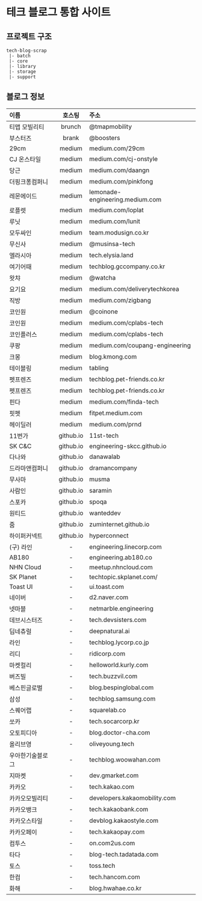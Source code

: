 # 테크 블로그 통합 사이트

## 프로젝트 구조

```
tech-blog-scrap
 |- batch
 |- core
 |- library
 |- storage
 |- support
```

## 블로그 정보

| 이름        |    호스팅    | 주소                              |
|:----------|:---------:|:--------------------------------|
| 티맵 모빌리티   |  brunch   | @tmapmobility                   |
| 부스터즈      |   brank   | @boosters                       |
| 29cm      |  medium   | medium.com/29cm                 |
| CJ 온스타일   |  medium   | medium.com/cj-onstyle           |   
| 당근        |  medium   | medium.com/daangn               |
| 더핑크퐁컴퍼니   |  medium   | medium.com/pinkfong             |
| 레몬에이드     |  medium   | lemonade-engineering.medium.com |
| 로플렛       |  medium   | medium.com/loplat               |
| 루닛        |  medium   | medium.com/lunit                |
| 모두싸인      |  medium   | team.modusign.co.kr             |
| 무신사       |  medium   | @musinsa-tech                   |
| 엘라시아      |  medium   | tech.elysia.land                |
| 여기어때      |  medium   | techblog.gccompany.co.kr        |
| 왓챠        |  medium   | @watcha                         |
| 요기요       |  medium   | medium.com/deliverytechkorea    |
| 직방        |  medium   | medium.com/zigbang              |
| 코인원       |  medium   | @coinone                        |
| 코인원       |  medium   | medium.com/cplabs-tech          |
| 코인플러스     |  medium   | medium.com/cplabs-tech          |
| 쿠팡        |  medium   | medium.com/coupang-engineering  |
| 크몽        |  medium   | blog.kmong.com                  |
| 테이블링      |  medium   | tabling                         |
| 펫프렌즈      |  medium   | techblog.pet-friends.co.kr      |
| 펫프렌즈      |  medium   | techblog.pet-friends.co.kr      |
| 핀다        |  medium   | medium.com/finda-tech           |
| 핏펫        |  medium   | fitpet.medium.com               |
| 헤이딜러      |  medium   | medium.com/prnd                 |
| 11번가      | github.io | 11st-tech                       |
| SK C&C    | github.io | engineering-skcc.github.io      |
| 다나와       | github.io | danawalab                       |
| 드라마앤컴퍼니   | github.io | dramancompany                   |
| 무사마       | github.io | musma                           |
| 사람인       | github.io | saramin                         |
| 스포카       | github.io | spoqa                           |
| 원티드       | github.io | wanteddev                       |
| 줌         | github.io | zuminternet.github.io           |
| 하이퍼커넥트    | github.io | hyperconnect                    |
| (구) 라인    |     -     | engineering.linecorp.com        |
| AB180     |     -     | engineering.ab180.co            |
| NHN Cloud |     -     | meetup.nhncloud.com             |
| SK Planet |     -     | techtopic.skplanet.com/         |
| Toast UI  |     -     | ui.toast.com                    |
| 네이버       |     -     | d2.naver.com                    |
| 넷마블       |     -     | netmarble.engineering           |
| 데브시스터즈    |     -     | tech.devsisters.com             |
| 딥네츄럴      |     -     | deepnatural.ai                  |
| 라인        |     -     | techblog.lycorp.co.jp           |
| 리디        |     -     | ridicorp.com                    |
| 마켓컬리      |     -     | helloworld.kurly.com            |                                                             |
| 버즈빌       |     -     | tech.buzzvil.com                |
| 베스핀글로벌    |     -     | blog.bespinglobal.com           |
| 삼성        |     -     | techblog.samsung.com            |
| 스퀘어랩      |     -     | squarelab.co                    |
| 쏘카        |     -     | tech.socarcorp.kr               |
| 오토피디아     |     -     | blog.doctor-cha.com             |
| 올리브영      |     -     | oliveyoung.tech                 |
| 우아한기술블로그  |     -     | techblog.woowahan.com           |
| 지마켓       |     -     | dev.gmarket.com                 |
| 카카오       |     -     | tech.kakao.com                  |
| 카카오모빌리티   |     -     | developers.kakaomobility.com    |
| 카카오뱅크     |     -     | tech.kakaobank.com              |
| 카카오스타일    |     -     | devblog.kakaostyle.com          |
| 카카오페이     |     -     | tech.kakaopay.com               |
| 컴투스       |     -     | on.com2us.com                   |
| 타다        |     -     | blog-tech.tadatada.com          |
| 토스        |     -     | toss.tech                       |
| 한컴        |     -     | tech.hancom.com                 |
| 화해        |     -     | blog.hwahae.co.kr               |
